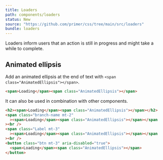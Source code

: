 ```yaml
---
title: Loaders
path: components/loaders
status: New
source: "https://github.com/primer/css/tree/main/src/loaders"
bundle: loaders
---
```


Loaders inform users that an action is still in progress and might take a while to complete.

## Animated ellipsis

Add an animated ellipsis at the end of text with `<span class="AnimatedEllipsis"></span>`.

```html live
<span>Loading</span><span class="AnimatedEllipsis"></span>
```

It can also be used in combination with other components.

```html live
<h2><span>Loading</span><span class="AnimatedEllipsis"></span></h2>
<span class="branch-name mt-2"
  ><span>Loading</span><span class="AnimatedEllipsis"></span></span
><br />
<span class="Label mt-3"
  ><span>Loading</span><span class="AnimatedEllipsis"></span></span
><br />
<button class="btn mt-3" aria-disabled="true">
  <span>Loading</span><span class="AnimatedEllipsis"></span>
</button>
```
